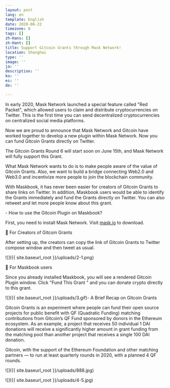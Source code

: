 ```yaml
---
layout: post
lang: en
template: English
date: 2020-06-22
timezone: 8
tags: []
zh-Hans: []
zh-Hant: []
title: Support Gitcoin Grants through Mask Network!
location: Shanghai
type: ''
image: ''
ja: ''
description: ''
ko: ''
es: ''
de: ''

---
```

In early 2020, Mask Network launched a special feature called "Red Packet", which allowed users to claim and distribute cryptocurrencies on Twitter. This is the first time you can send decentralized cryptocurrencies on centralized social media platforms.

Now we are proud to announce that Mask Network and Gitcoin have worked together to develop a new plugin within Mask Network. Now you can fund Gitcoin Grants directly on Twitter.

The Gitcoin Grants Round 6 will start soon on June 15th, and Mask Network will fully support this Grant.

What Mask Network wants to do is to make people aware of the value of Gitcoin Grants. Also, we want to build a bridge connecting Web2.0 and Web3.0 and incentivize more people to join the blockchain community.

With Maskbook, it has never been easier for creators of Gitcoin Grants to share links on Twitter. In addition, Maskbook users would be able to identify the Grants immediately and fund the Grants directly on Twitter. You can also retweet and let more people know about this grant.

\- How to use the Gitcoin Plugin on Maskbook?

First, you need to install Mask Network. Visit [mask.io](mask.io) to download.

🌟 For Creators of Gitcoin Grants

After setting up, the creators can copy the link of Gitcoin Grants to Twitter compose window and then tweet as usual.

![]({{ site.baseurl_root }}/uploads/2-1.png)

🌟 For Maskbook users

Since you already installed Maskbook, you will see a rendered Gitcoin Plugin window. Click "Fund This Grant " and you can donate crypto directly to this grant.

![]({{ site.baseurl_root }}/uploads/3.gif)- A Brief Recap on Gitcoin Grants

Gitcoin Grants is an experiment where people can fund their open source projects for public benefit with QF (Quadratic Funding) matching contributions from Gitcoin’s QF Fund sponsored by donors in the Ethereum ecosystem. As an example, a project that receives 50 individual 1 DAI donations will receive a significantly higher amount in grant funding from the matching pool than another project that receives a single 100 DAI donation.

Gitcoin, with the support of the Ethereum Foundation and other matching partners — to run at least quarterly rounds in 2020, with a planned 4 QF rounds.

![]({{ site.baseurl_root }}/uploads/888.jpg)

![]({{ site.baseurl_root }}/uploads/4-5.jpg)